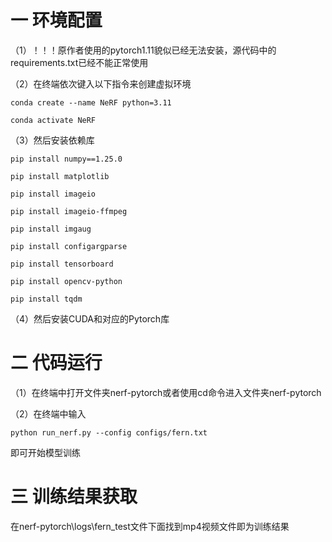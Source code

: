 # 一 环境配置

（1）！！！原作者使用的pytorch1.11貌似已经无法安装，源代码中的requirements.txt已经不能正常使用

（2）在终端依次键入以下指令来创建虚拟环境

`conda create --name NeRF python=3.11`

`conda activate NeRF`

（3）然后安装依赖库

`pip install numpy==1.25.0`

`pip install matplotlib`

`pip install imageio`

`pip install imageio-ffmpeg`

`pip install imgaug`

`pip install configargparse`

`pip install tensorboard`

`pip install opencv-python`

`pip install tqdm`

（4）然后安装CUDA和对应的Pytorch库

# 二 代码运行

（1）在终端中打开文件夹nerf-pytorch或者使用cd命令进入文件夹nerf-pytorch

（2）在终端中输入

`python run_nerf.py --config configs/fern.txt`

即可开始模型训练

# 三 训练结果获取

在nerf-pytorch\logs\fern_test文件下面找到mp4视频文件即为训练结果
